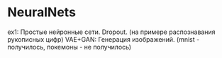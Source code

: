 # NeuralNets

ex1: Простые нейронные сети. Dropout. (на примере распознавания рукописных цифр)
VAE+GAN: Генерация изображений. (mnist - получилось, покемоны - не получилось)
